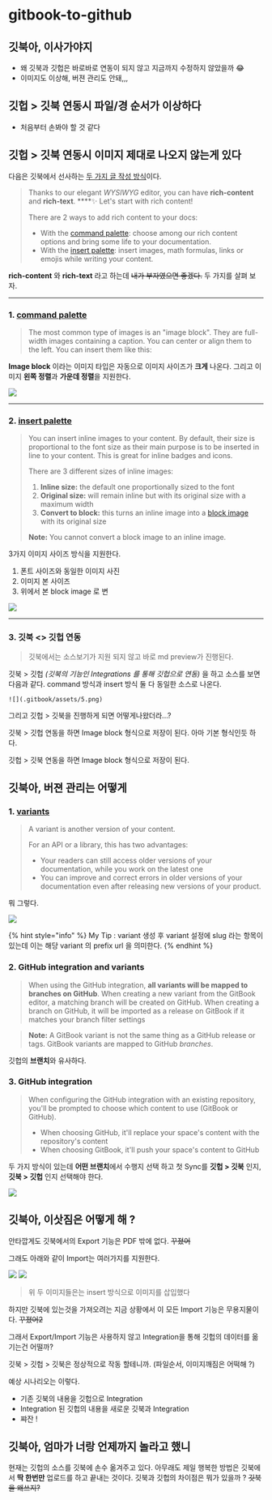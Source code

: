# gitbook-to-github

## **깃북아, 이사가야지** 

* 왜 깃북과 깃헙은 바로바로 연동이 되지 않고 지금까지 수정하지 않았을까 😂
* 이미지도 이상해, 버젼 관리도 안돼,,,

## 깃헙 &gt; 깃북 연동시 파일/경 순서가 이상하다

* 처음부터 손봐야 할 것 같다

## 깃헙 &gt; 깃북 연동시 이미지 제대로 나오지 않는게 있다

다음은 깃북에서 선사하는 [두 가지 글 작성 방식](https://docs.gitbook.com/editing-content/rich-content)이다. 

> Thanks to our elegant _WYSIWYG_ editor, you can have **rich-content** and **rich-text**. ****✨ Let's start with rich content!
>
> There are 2 ways to add rich content to your docs:
>
> * With the [command palette](): choose among our rich content options and bring some life to your documentation.
> * With the [insert palette](): insert images, math formulas, links or emojis while writing your content.

 **rich-content** 와 **rich-text** 라고 하는데 ~~내가 부자였으면 좋겠다.~~ 두 가지를 살펴 보자.

------

### 1. [command palette](https://docs.gitbook.com/editing-content/rich-content/with-command-palette)

> The most common type of images is an "image block". They are full-width images containing a caption. You can center or align them to the left. You can insert them like this:

**Image block** 이라는 이미지 타입은 자동으로 이미지 사이즈가 **크게** 나온다. 그리고 이미지 **왼쪽 정렬**과 **가운데 정렬**을 지원한다.

![](.gitbook/assets/assets_-ljqes59tx3tzs90rqcl_-lreeufd9zenr1rzuwov_-lref-32qcka04sxpcmd_image-block.gif)

------

### 2. [insert palette](https://docs.gitbook.com/editing-content/rich-content/with-insert-palette)

> You can insert inline images to your content. By default, their size is proportional to the font size as their main purpose is to be inserted in line to your content. This is great for inline badges and icons.‌
>
> There are 3 different sizes of inline images:‌
>
> 1. **Inline size:** the default one proportionally sized to the font
> 2. **Original size:** will remain inline but with its original size with a maximum width
> 3. **Convert to block:** this turns an inline image into a [block image]() with its original size
>
>   
>  **Note:** You cannot convert a block image to an inline image.

3가지 이미지 사이즈 방식을 지원한다.

1. 폰트 사이즈와 동일한 이미지 사진
2. 이미지 본 사이즈
3. 위에서 본 block image 로 변

![](.gitbook/assets/assets_-ljqes59tx3tzs90rqcl_-lrezu7opjmjynkvzk9u_-lre_fbwrho8q93ttjmn_image-insert-palette.gif)

------

### 3. 깃북 &lt;&gt; 깃헙 연동 

> 깃북에서는 소스보기가 지원 되지 않고 바로 md preview가 진행된다.

깃북 &gt; 깃헙 _\(깃북의 기능인 Integrations 를 통해 깃헙으로 연동\)_ 을 하고 소스를 보면 다음과 같다. command 방식과 insert 방식 둘 다 동일한 소스로 나온다.

```text
![](.gitbook/assets/5.png)
```

그리고 깃헙 &gt; 깃북을 진행하게 되면 어떻게나왔더라...?



깃북 &gt; 깃헙 연동을 하면 Image block 형식으로 저장이 된다. 아마 기본 형식인듯 하다.

깃헙 &gt; 깃북 연동을 하면 Image block 형식으로 저장이 된다.





## 깃북아, 버젼 관리는 어떻게  

### 1. [variants](https://docs.gitbook.com/editing-content/variants)

> A variant is another version of your content. 
>
> For an API or a library, this has two advantages:
>
> * Your readers can still access older versions of your documentation, while you work on the latest one
> * You can improve and correct errors in older versions of your documentation even after releasing new versions of your product.

뭐 그렇다.



![](.gitbook/assets/assets_-ljqes59tx3tzs90rqcl_-lrewevvci5qm1ri5uw7_-lrewjhcvayei6gazhuq_variants.gif)

{% hint style="info" %}
My Tip : variant 생성 후 variant 설정에 slug 라는 항목이 있는데 이는 해당 variant 의 prefix url 을 의미한다.
{% endhint %}

### 2. GitHub integration and variants

> When using the GitHub integration, **all variants will be mapped to branches on GitHub**. When creating a new variant from the GitBook editor, a matching branch will be created on GitHub. When creating a branch on GitHub, it will be imported as a release on GitBook if it matches your branch filter settings

> **Note:** A GitBook variant is not the same thing as a GitHub release or tags. GitBook variants are mapped to GitHub _branches_.

‌깃헙의 **브랜치**와 유사하다.



### 3. GitHub integration

> When configuring the GitHub integration with an existing repository, you'll be prompted to choose which content to use \(GitBook or GitHub\).‌
>
> * When choosing GitHub, it'll replace your space's content with the repository's content
> * When choosing GitBook, it'll push your space's content to GitHub

두 가지 방식이 있는데 **어떤 브랜치**에서 수행지 선택 하고 첫 Sync를 **깃헙 &gt; 깃북** 인지, **깃북 &gt; 깃헙** 인지 선택해야 한다.

![](.gitbook/assets/image%20%284%29.png)



## 깃북아, 이삿짐은 어떻게 해 ?

안타깝게도 깃북에서의 Export 기능은 PDF 밖에 없다. ~~꾸졌어~~

그래도 아래와 같이 Import는 여러가지를 지원한다.

![](.gitbook/assets/gitbook-import-support-list.png) ![](.gitbook/assets/gitbook-import-support-list-2.png)

> 위 두 이미지들은는 insert 방식으로 이미지를 삽입했다

하지만 깃북에 있는것을 가져오려는 지금 상황에서 이 모든 Import 기능은 무용지물이다. ~~꾸졌어2~~

그래서 Export/Import 기능은 사용하지 않고 Integration을 통해 깃헙의 데이터를 옮기는건 어떨까? 

깃북 &gt; 깃헙 &gt; 깃북은 정상적으로 작동 할테니까. \(파일순서, 이미지깨짐은 어떡해 ?\)



예상 시나리오는 이렇다.

* 기존 깃북의 내용을 깃헙으로 Integration
* Integration 된 깃헙의 내용을 새로운 깃북과 Integration
* 쨔잔 !



## 깃북아, 엄마가 너랑 언제까지 놀라고 했니

현재는 깃헙의 소스를 깃북에 손수 옮겨주고 있다. 아무래도 제일 행복한 방법은 깃북에서 **딱 한번만** 업로드를 하고 끝내는 것이다. 깃북과 깃헙의 차이점은 뭐가 있을까 ? ~~깃북을 왜쓰지?~~







